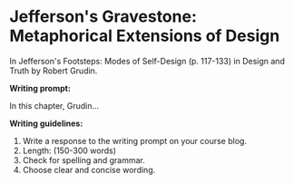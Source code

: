 # Jefferson's Gravestone: Metaphorical Extensions of Design

In Jefferson's Footsteps: Modes of Self-Design (p. 117-133) in Design and Truth by Robert Grudin.

**Writing prompt:**

In this chapter, Grudin...

**Writing guidelines:**

1. Write a response to the writing prompt on your course blog.
2. Length: (150-300 words)
3. Check for spelling and grammar.
4. Choose clear and concise wording.